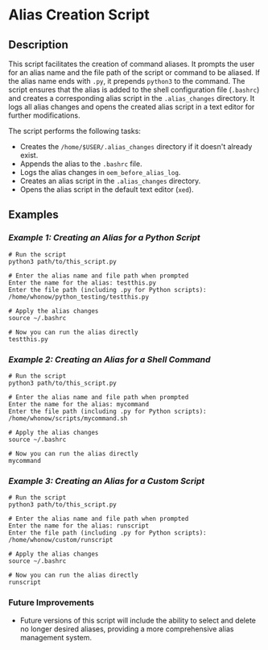 # Alias Creation Script


## Description

This script facilitates the creation of command aliases. It prompts the user for an alias name and the file path of the script or command to be aliased. If the alias name ends with `.py`, it prepends `python3` to the command. The script ensures that the alias is added to the shell configuration file (`.bashrc`) and creates a corresponding alias script in the `.alias_changes` directory. It logs all alias changes and opens the created alias script in a text editor for further modifications.

The script performs the following tasks:
- Creates the `/home/$USER/.alias_changes` directory if it doesn't already exist.
- Appends the alias to the `.bashrc` file.
- Logs the alias changes in `oem_before_alias_log`.
- Creates an alias script in the `.alias_changes` directory.
- Opens the alias script in the default text editor (`xed`).

## Examples

### ***Example 1: Creating an Alias for a Python Script***

```
# Run the script
python3 path/to/this_script.py

# Enter the alias name and file path when prompted
Enter the name for the alias: testthis.py
Enter the file path (including .py for Python scripts): /home/whonow/python_testing/testthis.py

# Apply the alias changes
source ~/.bashrc

# Now you can run the alias directly
testthis.py
```
### ***Example 2: Creating an Alias for a Shell Command***
```
# Run the script
python3 path/to/this_script.py

# Enter the alias name and file path when prompted
Enter the name for the alias: mycommand
Enter the file path (including .py for Python scripts): /home/whonow/scripts/mycommand.sh

# Apply the alias changes
source ~/.bashrc

# Now you can run the alias directly
mycommand
```
### ***Example 3: Creating an Alias for a Custom Script***
```
# Run the script
python3 path/to/this_script.py

# Enter the alias name and file path when prompted
Enter the name for the alias: runscript
Enter the file path (including .py for Python scripts): /home/whonow/custom/runscript

# Apply the alias changes
source ~/.bashrc

# Now you can run the alias directly
runscript

```

### Future Improvements

- Future versions of this script will include the ability to select and delete no longer desired aliases, providing a more comprehensive alias management system.
